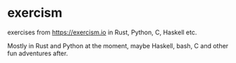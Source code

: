 # exercism
exercises from https://exercism.io in Rust, Python, C, Haskell etc.

Mostly in Rust and Python at the moment, maybe Haskell, bash, C and other fun adventures after.

